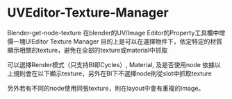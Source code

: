 # UVEditor-Texture-Manager
Blender-get-node-texture
在blender的UV/Image Editor的Property工具欄中增價一塊UIEditor Texture Manager
目的上是可以在選擇物件下，依定特定的材質顯示相關的texture，避免在全部的texture或material中抓取

可以選擇Render模式（只支持BI即Cycles）, Material, 及是否使用node
依據以上規則會在以下顯示texture，另外在BI下不選擇node則從slot中抓取texture

另外若有不同的node使用同張texture，則在layout中會有重複的image。
